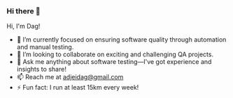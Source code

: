 ### Hi there 👋
Hi, I'm Dag!

- 🔭 I’m currently focused on ensuring software quality through automation and manual testing.
- 👯 I’m looking to collaborate on exciting and challenging QA projects.
- 💬 Ask me anything about software testing—I've got experience and insights to share!
- 📫 Reach me at adjeidag@gmail.com
- ⚡ Fun fact: I run at least 15km every week!
<!--
**dagadjei/dagadjei** is a ✨ _special_ ✨ repository because its `README.md` (this file) appears on your GitHub profile.

Here are some ideas to get you started:

- 🔭 I’m currently working on 
- 🌱 I’m currently learning ...
- 👯 I’m looking to collaborate on ...
- 🤔 I’m looking for help with ...
- 💬 Ask me about ...
- 📫 How to reach me: ...
- 😄 Pronouns: ...
- ⚡ Fun fact: ...
-->
